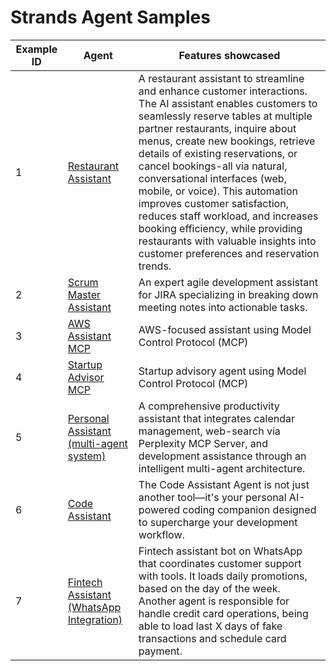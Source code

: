# Strands Agent Samples

| Example ID | Agent                                                               | Features showcased                                                                                                                                                                                                                                                                                                                                                                                                                                                                                                                                                  |
| ---------- | ------------------------------------------------------------------- | ------------------------------------------------------------------------------------------------------------------------------------------------------------------------------------------------------------------------------------------------------------------------------------------------------------------------------------------------------------------------------------------------------------------------------------------------------------------------------------------------------------------------------------------------------------------- |
| 1          | [Restaurant Assistant](./01-restaurant-assistant/)                  | A restaurant assistant to streamline and enhance customer interactions. The AI assistant enables customers to seamlessly reserve tables at multiple partner restaurants, inquire about menus, create new bookings, retrieve details of existing reservations, or cancel bookings-all via natural, conversational interfaces (web, mobile, or voice). This automation improves customer satisfaction, reduces staff workload, and increases booking efficiency, while providing restaurants with valuable insights into customer preferences and reservation trends. |
| 2          | [Scrum Master Assistant](./02-scrum-master-assistant/)              | An expert agile development assistant for JIRA specializing in breaking down meeting notes into actionable tasks.                                                                                                                                                                                                                                                                                                                                                                                                                                                   |
| 3          | [AWS Assistant MCP](./03-aws-assistant-mcp/)                        | AWS-focused assistant using Model Control Protocol (MCP)                                                                                                                                                                                                                                                                                                                                                                                                                                                                                                            |
| 4          | [Startup Advisor MCP](./04-startup-advisor-mcp/)                    | Startup advisory agent using Model Control Protocol (MCP)                                                                                                                                                                                                                                                                                                                                                                                                                                                                                                           |
| 5          | [Personal Assistant (multi-agent system)](./05-personal-assistant/) | A comprehensive productivity assistant that integrates calendar management, web-search via Perplexity MCP Server, and development assistance through an intelligent multi-agent architecture.                                                                                                                                                                                                                                                                                                                                                                       |
| 6          | [Code Assistant](./06-code-assistant/)                              | The Code Assistant Agent is not just another tool—it's your personal AI-powered coding companion designed to supercharge your development workflow.                  |
| 7          | [Fintech Assistant (WhatsApp Integration)](./07-whatsapp-fintech-sample/) | Fintech assistant bot on WhatsApp that coordinates customer support with tools. It loads daily promotions, based on the day of the week. Another agent is responsible for handle credit card operations, being able to load last X days of fake transactions and schedule card payment.                   |